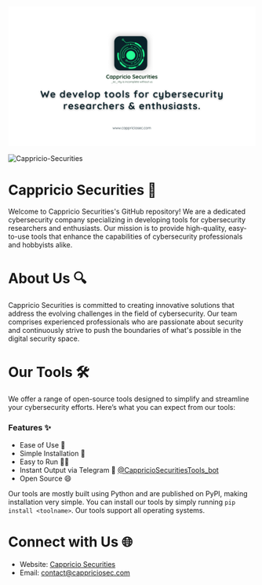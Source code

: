 <img src="https://github.com/Cappricio-Securities/.github/blob/main/images/head.png?raw=true" >
<p align="left"> <img src="https://komarev.com/ghpvc/?username=Cappricio-Securities&label=Profile%20views&color=0e75b6&style=flat" alt="Cappricio-Securities" /> </p>


# Cappricio Securities 🚀
Welcome to Cappricio Securities's GitHub repository! We are a dedicated cybersecurity company specializing in developing tools for cybersecurity researchers and enthusiasts. Our mission is to provide high-quality, easy-to-use tools that enhance the capabilities of cybersecurity professionals and hobbyists alike.


# About Us 🔍
Cappricio Securities is committed to creating innovative solutions that address the evolving challenges in the field of cybersecurity. Our team comprises experienced professionals who are passionate about security and continuously strive to push the boundaries of what's possible in the digital security space.


# Our Tools 🛠️
We offer a range of open-source tools designed to simplify and streamline your cybersecurity efforts. Here’s what you can expect from our tools:

### Features ✨
- Ease of Use 🤩
- Simple Installation 🥳
- Easy to Run 🏃🏼
- Instant Output via Telegram  🔔 [@CappricioSecuritiesTools_bot](https://web.telegram.org/k/#@CappricioSecuritiesTools_bot)
- Open Source 😄

Our tools are mostly built using Python and are published on PyPI, making installation very simple. You can install our tools by simply running `pip install <toolname>`. Our tools support all operating systems.

# Connect with Us 🌐
- Website: [Cappricio Securities](https://cappriciosec.com)
- Email: contact@cappriciosec.com
